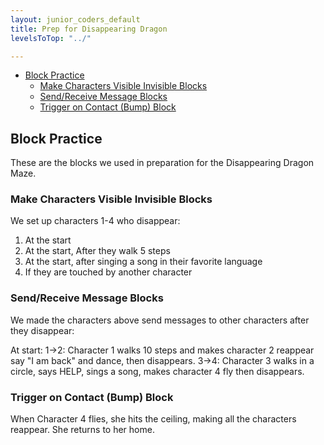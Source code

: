 ```yaml
---
layout: junior_coders_default
title: Prep for Disappearing Dragon
levelsToTop: "../"

---
```

* [Block Practice](#block-practice)
  * [Make Characters Visible Invisible Blocks](#make-characters-visible-invisible-blocks)
  * [Send/Receive Message Blocks](#sendreceive-message-blocks)
  * [Trigger on Contact (Bump) Block](#trigger-on-contact-bump-block)


## Block Practice

These are the blocks we used in preparation for the Disappearing Dragon Maze.

### Make Characters Visible Invisible Blocks

We set up characters 1-4 who disappear: 

1. At the start
2. At the start, After they walk 5 steps 
3. At the start, after singing a song in their favorite language
4. If they are touched by another character


### Send/Receive Message Blocks

We made the characters above send messages to other characters after they disappear:

At start:
1->2: Character 1 walks 10 steps and makes character 2 reappear say "I am back" and dance,  then disappears.
3->4: Character 3 walks in a circle, says HELP, sings a song,  makes character 4 fly then disappears.

###  Trigger on Contact (Bump) Block

When Character 4 flies, she hits the ceiling, making all the characters reappear. She returns to her home.

